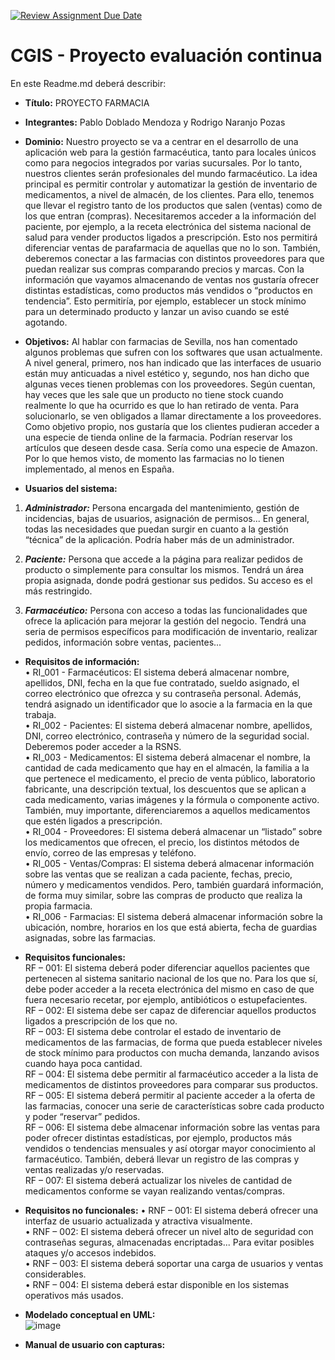 [![Review Assignment Due Date](https://classroom.github.com/assets/deadline-readme-button-24ddc0f5d75046c5622901739e7c5dd533143b0c8e959d652212380cedb1ea36.svg)](https://classroom.github.com/a/aMYFqSAE)
# CGIS - Proyecto evaluación continua

En este Readme.md deberá describir:
- **Título:**
PROYECTO FARMACIA
  
- **Integrantes:**
Pablo Doblado Mendoza y Rodrigo Naranjo Pozas
  
- **Dominio:**
Nuestro proyecto se va a centrar en el desarrollo de una aplicación web para la gestión farmacéutica, tanto para locales únicos como para negocios integrados por varias sucursales. Por lo tanto, nuestros clientes serán profesionales del mundo farmacéutico. La idea principal es permitir controlar y automatizar la gestión de inventario de medicamentos, a nivel de almacén, de los clientes. Para ello, tenemos que llevar el registro tanto de los productos que salen (ventas) como de los que entran (compras). Necesitaremos acceder a la información del paciente, por ejemplo, a la receta electrónica del sistema nacional de salud para vender productos ligados a prescripción. Esto nos permitirá diferenciar ventas de parafarmacia de aquellas que no lo son. También, deberemos conectar a las farmacias con distintos proveedores para que puedan realizar sus compras comparando precios y marcas. Con la información que vayamos almacenando de ventas nos gustaría ofrecer distintas estadísticas, como productos más vendidos o “productos en tendencia”. Esto permitiría, por ejemplo, establecer un stock mínimo para un determinado producto y lanzar un aviso cuando se esté agotando.

- **Objetivos:**
Al hablar con farmacias de Sevilla, nos han comentado algunos problemas que sufren con los softwares que usan actualmente. A nivel general, primero, nos han indicado que las interfaces de usuario están muy anticuadas a nivel estético y, segundo, nos han dicho que algunas veces tienen problemas con los proveedores. Según cuentan, hay veces que les sale que un producto no tiene stock cuando realmente lo que ha ocurrido es que lo han retirado de venta. Para solucionarlo, se ven obligados a llamar directamente a los proveedores. 
Como objetivo propio, nos gustaría que los clientes pudieran acceder a una especie de tienda online de la farmacia. Podrían reservar los artículos que deseen desde casa. Sería como una especie de Amazon. Por lo que hemos visto, de momento las farmacias no lo tienen implementado, al menos en España.
  
- **Usuarios del sistema:**  
1.	***Administrador:*** Persona encargada del mantenimiento, gestión de incidencias, bajas de usuarios, asignación de permisos... En general, todas las necesidades que puedan surgir en cuanto a la gestión “técnica” de la aplicación. Podría haber más de un administrador.  

2.	***Paciente:*** Persona que accede a la página para realizar pedidos de producto o simplemente para consultar los mismos. Tendrá un área propia asignada, donde podrá gestionar sus pedidos. Su acceso es el más restringido.  

3.	***Farmacéutico:*** Persona con acceso a todas las funcionalidades que ofrece la aplicación para mejorar la gestión del negocio. Tendrá una seria de permisos específicos para modificación de inventario, realizar pedidos, información sobre ventas, pacientes...  

- **Requisitos de información:**  
•	RI_001 - Farmacéuticos: El sistema deberá almacenar nombre, apellidos, DNI, fecha en la que fue contratado, sueldo asignado, el correo electrónico que ofrezca y su contraseña personal. Además, tendrá asignado un identificador que lo asocie a la farmacia en la que trabaja.  
•	RI_002 - Pacientes: El sistema deberá almacenar nombre, apellidos, DNI, correo electrónico, contraseña y número de la seguridad social. Deberemos poder acceder a la RSNS.  
•	RI_003 - Medicamentos: El sistema deberá almacenar el nombre, la cantidad de cada medicamento que hay en el almacén, la familia a la que pertenece el medicamento, el precio de venta público, laboratorio fabricante, una descripción textual, los descuentos que se aplican a cada medicamento, varias imágenes y la fórmula o componente activo. También, muy importante, diferenciaremos a aquellos medicamentos que estén ligados a prescripción.  
•	RI_004 - Proveedores: El sistema deberá almacenar un “listado” sobre los medicamentos que ofrecen, el precio, los distintos métodos de envío, correo de las empresas y teléfono.  
•	RI_005 - Ventas/Compras: El sistema deberá almacenar información sobre las ventas que se realizan a cada paciente, fechas, precio, número y medicamentos vendidos. Pero, también guardará información, de forma muy similar, sobre las compras de producto que realiza la propia farmacia.  
•	RI_006 - Farmacias: El sistema deberá almacenar información sobre la ubicación, nombre, horarios en los que está abierta, fecha de guardias asignadas, sobre las farmacias.  

- **Requisitos funcionales:**  
RF – 001: El sistema deberá poder diferenciar aquellos pacientes que pertenecen al sistema sanitario nacional de los que no. Para los que sí, debe poder acceder a la receta electrónica del mismo en caso de que fuera necesario recetar, por ejemplo, antibióticos o estupefacientes.   
RF – 002: El sistema debe ser capaz de diferenciar aquellos productos ligados a prescripción de los que no.  
RF – 003: El sistema debe controlar el estado de inventario de medicamentos de las farmacias, de forma que pueda establecer niveles de stock mínimo para productos con mucha demanda, lanzando avisos cuando haya poca cantidad.  
RF – 004: El sistema debe permitir al farmacéutico acceder a la lista de medicamentos de distintos proveedores para comparar sus productos.  
RF – 005: El sistema deberá permitir al paciente acceder a la oferta de las farmacias, conocer una serie de características sobre cada producto y poder “reservar” pedidos.  
RF – 006: El sistema debe almacenar información sobre las ventas para poder ofrecer distintas estadísticas, por ejemplo, productos más vendidos o tendencias mensuales y así otorgar mayor conocimiento al farmacéutico. También, deberá llevar un registro de las compras y ventas realizadas y/o reservadas.  
RF – 007: El sistema deberá actualizar los niveles de cantidad de medicamentos conforme se vayan realizando ventas/compras.  

- **Requisitos no funcionales:**
•	RNF – 001: El sistema deberá ofrecer una interfaz de usuario actualizada y atractiva visualmente.  
•	RNF – 002: El sistema deberá ofrecer un nivel alto de seguridad con contraseñas seguras, almacenadas encriptadas... Para evitar posibles ataques y/o accesos indebidos.  
•	RNF – 003: El sistema deberá soportar una carga de usuarios y ventas considerables.  
•	RNF – 004: El sistema deberá estar disponible en los sistemas operativos más usados.  

- **Modelado conceptual en UML:**  
![image](https://github.com/CGIS-2024/proyecto-evaluacion-continua-gruporp/assets/147496659/daa0ec87-dea7-49f5-9e06-316fe9de58ac)


- **Manual de usuario con capturas:**
